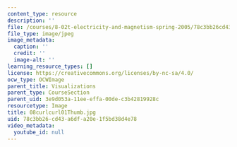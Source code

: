 ```yaml
---
content_type: resource
description: ''
file: /courses/8-02t-electricity-and-magnetism-spring-2005/78c3bb26cd43a6dfa20e1f5bd38d4e78_08curlcurl01Thumb.jpg
file_type: image/jpeg
image_metadata:
  caption: ''
  credit: ''
  image-alt: ''
learning_resource_types: []
license: https://creativecommons.org/licenses/by-nc-sa/4.0/
ocw_type: OCWImage
parent_title: Visualizations
parent_type: CourseSection
parent_uid: 3e9d053a-11ee-effa-00de-c3b42819928c
resourcetype: Image
title: 08curlcurl01Thumb.jpg
uid: 78c3bb26-cd43-a6df-a20e-1f5bd38d4e78
video_metadata:
  youtube_id: null
---
```

